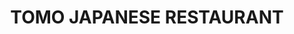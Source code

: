 ---
layout: place
title: "TOMO JAPANESE RESTAURANT"
permalink: /indiana/franklin/tomo-japanese-restaurant.html
stateAbbr: IN
stateName: Indiana
cityName: Franklin
seo:
  name: "TOMO JAPANESE RESTAURANT"
  type: Restaurant
  links: null
description: "TOMO JAPANESE RESTAURANT serves delicious sushi in Franklin, Indiana. Try fresh Japanese dishes for a great dining experience. "
place_id: ChIJWWV6bDFva4gR31HMMUuPA4k
photos:
  - name: >-
      places/ChIJWWV6bDFva4gR31HMMUuPA4k/photos/AeeoHcI9-SpLOqMRpyI8r7hRcmHVuZyOd4y377CN1UoQs0dPSlOpWf913D7WDkAxr4TX_Qsyte9emJH-1vpm4yUQRanTFDPdBICIUHykH7mAIhV20qlwZ8Q6TLikS7qoxonrPsQKzXb3i0X0VVkKLUSdjOSBG4grFlTcwzt9ZdtV4DnXPHHTPvDPkqa2N2R94_J5hSZBrM6HWWnYU0XjbR4cs1mknDosaW7B4MhpNJDlV856wyP64kK9Szs-c6wlrqqIxsTHfY06pKT_CWGYyaRDcocWAyabjTJsmgsOQ8g9lJz2XQ
    widthPx: 1080
    heightPx: 1080
    authorAttributions:
      - displayName: TOMO JAPANESE RESTAURANT
        uri: https://maps.google.com/maps/contrib/113006065779708728485
        photoUri: >-
          https://lh3.googleusercontent.com/a-/ALV-UjWxRirqJFMwbmuPEgc_nIEI-FH9WMeCszvimzfhEF63Dz-Xt1A=s100-p-k-no-mo
    flagContentUri: >-
      https://www.google.com/local/imagery/report/?cb_client=maps_api_places.places_api&image_key=!1e10!2sAF1QipPGMUG7tltrFtPCXX6HIdweUQ83VIq3xubhE9EO&hl=en-US
    googleMapsUri: >-
      https://www.google.com/maps/place//data=!3m4!1e2!3m2!1sAF1QipPGMUG7tltrFtPCXX6HIdweUQ83VIq3xubhE9EO!2e10!4m2!3m1!1s0x886b6f316c7a6559:0x89038f4b31cc51df
  - name: >-
      places/ChIJWWV6bDFva4gR31HMMUuPA4k/photos/AeeoHcK-pknSA8Ld4tYnasP0SVdEVzhC8cojmhoXwm2xVWWNPr4TOJLs6UGnr1XLaXMl2b5BOgpVhMDHqyUdZZ8-lxu8Kdthfc_P5GSOri5_QGKK690b9snGpXsL-BQDviYEPlwKOqhHvVDBSbF-5r7calxkmEkSb3-i7hv8HnNC9xTLWve9HcLr8dwUv1J-lkDUEdbaMTaJxwfEq46Ek4_tAXLNzJ0jv4BkGvVXeRygJT2VLBmE40RyvdS_yM0V5SpR-nQW-yxr9rvMdZgthDTbm-8AY8O_xfBqmhw08Xc-I6Ctog
    widthPx: 4032
    heightPx: 3024
    authorAttributions:
      - displayName: TOMO JAPANESE RESTAURANT
        uri: https://maps.google.com/maps/contrib/113006065779708728485
        photoUri: >-
          https://lh3.googleusercontent.com/a-/ALV-UjWxRirqJFMwbmuPEgc_nIEI-FH9WMeCszvimzfhEF63Dz-Xt1A=s100-p-k-no-mo
    flagContentUri: >-
      https://www.google.com/local/imagery/report/?cb_client=maps_api_places.places_api&image_key=!1e10!2sAF1QipN0W04G4WQ4aMWRjmfbrLFxwhNNrrBdm4yLb-zd&hl=en-US
    googleMapsUri: >-
      https://www.google.com/maps/place//data=!3m4!1e2!3m2!1sAF1QipN0W04G4WQ4aMWRjmfbrLFxwhNNrrBdm4yLb-zd!2e10!4m2!3m1!1s0x886b6f316c7a6559:0x89038f4b31cc51df
  - name: >-
      places/ChIJWWV6bDFva4gR31HMMUuPA4k/photos/AeeoHcK36hTAh48NV2cOQfhbmZZaVY3vVHz57Wj5a4Y_Xz-WEyk9L9mH5_BnkFGfNhdLzVJgghikOYCUYY_bars5R-hNpibWY6dkhSg21B-Kor3Ntqc0Fxyv3BJv2mFQuWKxtJSI-WazO3iE_jjbPhKf7DCZg4CZMnYW83slwnZPOAaQ4e8SFJg0s8k6VPN4Jg16XJTbUCoa2pBOK4yqgYjjL0UcdfRb23en0lfKILVavB2ymbrjK3QU9A2sD2Wt1mu3eyZ-kev1Nh0zZbrvPiDnR-j3hucWyNFW07drUjyaimatPlV-Cl93KI-XXzGowPHan9vHqaVH96SpEGxDbU7O88zacoCsrM4rmZlyv0PBHD3mm7jdI6joZBUIFOgNir_UKhKsmXVoB80PWcygON5gCeem3eLlYVdab40Qgb44au3EaqbI
    widthPx: 1024
    heightPx: 615
    authorAttributions:
      - displayName: Jay Ni
        uri: https://maps.google.com/maps/contrib/105986794151824845828
        photoUri: >-
          https://lh3.googleusercontent.com/a/ACg8ocLq0s-gP_ZqTTuyylN6uOUCHCdXT8_766uDlGeKIKHMz9X8Sw=s100-p-k-no-mo
    flagContentUri: >-
      https://www.google.com/local/imagery/report/?cb_client=maps_api_places.places_api&image_key=!1e10!2sCIHM0ogKEICAgICL6sm7wgE&hl=en-US
    googleMapsUri: >-
      https://www.google.com/maps/place//data=!3m4!1e2!3m2!1sCIHM0ogKEICAgICL6sm7wgE!2e10!4m2!3m1!1s0x886b6f316c7a6559:0x89038f4b31cc51df
  - name: >-
      places/ChIJWWV6bDFva4gR31HMMUuPA4k/photos/AeeoHcKETdh4OTAOkHg7nBUVsP3fsaJO-PLWU5XAtpMYc0nCn5CwVQWoXRh6dMSsJHPOe2anPjIqKx7l1cHDnJ_wd48xfcm3euGV9ynMs9Yg2Lt4MrK4NleKTS4fzFZR4n0Zs0ngLBHncX5i81F5wr7uu9EEj0ekm2_F4oNEtg3TEsnFmlLdWQeoGiYQLad5hFYhExyXf_08F3KAGWQpqEUgWbEm0kcZ5DnzfBI1urzmka-aCojGc-yArZfa3H1yZLya6R5rZsgAShWeq7e9Ujs5FVGQhFAWr7f2SaAXUBfh0NklSpsazkn55ipf-ENfhoSlZn7VT-CJfFWCgYCAcgqlDEyXqr72m1N8KKFKPaBSNBzCo3jkuAb-5rBW5qXWF1lkR35m3tSTeGEQhoeqga6g41dJMstmYZvHOcwwp-xLx3Xe7iZH
    widthPx: 4000
    heightPx: 2252
    authorAttributions:
      - displayName: Acme Labs
        uri: https://maps.google.com/maps/contrib/101561659145472368340
        photoUri: >-
          https://lh3.googleusercontent.com/a-/ALV-UjWNckkFJ-CCic1JM0Hp8N0WFCcvpjXW-QHLhXhP8RO_QhMyatlk=s100-p-k-no-mo
    flagContentUri: >-
      https://www.google.com/local/imagery/report/?cb_client=maps_api_places.places_api&image_key=!1e10!2sCIHM0ogKEICAgICv-fr7zwE&hl=en-US
    googleMapsUri: >-
      https://www.google.com/maps/place//data=!3m4!1e2!3m2!1sCIHM0ogKEICAgICv-fr7zwE!2e10!4m2!3m1!1s0x886b6f316c7a6559:0x89038f4b31cc51df
  - name: >-
      places/ChIJWWV6bDFva4gR31HMMUuPA4k/photos/AeeoHcIE2osONieH9p8pYYphpbVqmga-wr1CBA6gdkMyX-LdkbdjlwxR6riLCRn9_DrtU1zNhWKLjY7fBlGO0n3jcPlQZMO8EDhOAOQQ2ry0PHPCa86A0S1ZVIERnWeQ3NtaqssouM2QsgEL64D4O21wjT0jS3ntqqT6i7aJVRq36FKVU6qYh5rXk61pXn9OZOMwTokYNNQpyfNQcQX81iEj8rxTYyKGh-Tl4ShOzEgLAYUJtarXPAnPTgta1Q-X5CnNe_SCzPf-pg8G3Btiew-7SdbJictQoJag98cCSpecXbFP6yDeqVU430nO8YEa7yMoBxBPdV6IVpMngDXzcpE4V8Bn_tart-B9fCLLApWok4fUcEii_J0Q_iTzPFDcR6T4mdnMtMRXIWH00aE-1LR2FP_RLKdjVD1oedewZLpya7PABNzS
    widthPx: 4032
    heightPx: 3024
    authorAttributions:
      - displayName: World Traveler
        uri: https://maps.google.com/maps/contrib/117710226339197250941
        photoUri: >-
          https://lh3.googleusercontent.com/a-/ALV-UjUtPLw_PKpVV8lus6__Mm9vGBVYLgYE008C0eSZRePNj-tNwaaTMg=s100-p-k-no-mo
    flagContentUri: >-
      https://www.google.com/local/imagery/report/?cb_client=maps_api_places.places_api&image_key=!1e10!2sCIHM0ogKEICAgIDWqu352AE&hl=en-US
    googleMapsUri: >-
      https://www.google.com/maps/place//data=!3m4!1e2!3m2!1sCIHM0ogKEICAgIDWqu352AE!2e10!4m2!3m1!1s0x886b6f316c7a6559:0x89038f4b31cc51df
  - name: >-
      places/ChIJWWV6bDFva4gR31HMMUuPA4k/photos/AeeoHcKLPXvmiQNsLVRIsSi46T_Yqu_w7F0fPAuT9hCEwZ2RBa9RTw9LVRfv7IJz5lh39MNC6Z-vDRrqTPR7pzH8Qo2eCnHJbcP0xEiYVpWB0GvQHGvgpRVP_BPycHOrh1DMn9Z4-gdtPoZGOmfD_l54A0E-XVDHNXyPgK7KJa5upHUqyEEt2OI6gqwjCbZsxD1bZGB3JzLaRT-r9sTu5ik6ccSbBcYFjxut0IjvcviIzpcFNzSW34aqWw3XRZEaG8ipOrstmkNVb0XxOp4XA3Mhd97OCKWudNxgPzeQWAeGcg2ekA
    widthPx: 4032
    heightPx: 3024
    authorAttributions:
      - displayName: TOMO JAPANESE RESTAURANT
        uri: https://maps.google.com/maps/contrib/113006065779708728485
        photoUri: >-
          https://lh3.googleusercontent.com/a-/ALV-UjWxRirqJFMwbmuPEgc_nIEI-FH9WMeCszvimzfhEF63Dz-Xt1A=s100-p-k-no-mo
    flagContentUri: >-
      https://www.google.com/local/imagery/report/?cb_client=maps_api_places.places_api&image_key=!1e10!2sAF1QipMDtS8nuHKjJjqyTO5-G3PHyROml7soHqjhqoYo&hl=en-US
    googleMapsUri: >-
      https://www.google.com/maps/place//data=!3m4!1e2!3m2!1sAF1QipMDtS8nuHKjJjqyTO5-G3PHyROml7soHqjhqoYo!2e10!4m2!3m1!1s0x886b6f316c7a6559:0x89038f4b31cc51df
  - name: >-
      places/ChIJWWV6bDFva4gR31HMMUuPA4k/photos/AeeoHcJwES9CBgy4U-DpNBXX-oobvr2jv5WGBYpowx0-8JzcYmj-1_D3wrG4RV_YsuaoKbH60pf3mFC4ppKmYRwlXPwC9yKtUdY6Cm_2jG-L1Jw1EA_MMxR83E3vSfX7q9FktuVjjI5HXn2AoKzGDXXk6wOENpq7ocSh-qfuI8gF83f-5GNDy0C2aktpkHryaqK1jf32ieXBs-Eo0QcJnk9w7FHptUOsSP21U37Do-hdcwjKngfR5R89ixbkjRQnJpqTsxw4ZtAMRZJrj2CO9PvqvbPZoo5Hd1GFE7Z9cvY5re-uJ_pmZmN1k30ujzz5VnDSMe-wuPAoEvdjI6NIbobs1tPZg29b44e7cnHI5nwJv_4QIUA0_AqnhLc8uEA3NKuPFoe13it2Cgqi47KIfIfIAyZTyJjL7RkOJsyd53x1F86MoEYg
    widthPx: 1920
    heightPx: 1080
    authorAttributions:
      - displayName: Brad J
        uri: https://maps.google.com/maps/contrib/112437133564029497563
        photoUri: >-
          https://lh3.googleusercontent.com/a-/ALV-UjV1vWt_tZIlBzTXH9i83aTKnx5lImMKkiRxYSYzno8Iz-rUmxHgKA=s100-p-k-no-mo
    flagContentUri: >-
      https://www.google.com/local/imagery/report/?cb_client=maps_api_places.places_api&image_key=!1e10!2sCIHM0ogKEICAgICmgPm-kwE&hl=en-US
    googleMapsUri: >-
      https://www.google.com/maps/place//data=!3m4!1e2!3m2!1sCIHM0ogKEICAgICmgPm-kwE!2e10!4m2!3m1!1s0x886b6f316c7a6559:0x89038f4b31cc51df
  - name: >-
      places/ChIJWWV6bDFva4gR31HMMUuPA4k/photos/AeeoHcLv9iAT4PL6nHeOc1SsskAjvjGDeUNFO2lR_cBQ3JEumUwAZaHqU8yNFl4ZTpwiwpUCHvGiIZZAfj4mSC7t95Utpt-lIhk-89buf6wnzGbhzQrWQE6gBShyRZUpcWcu3kgNflmfvrlOc_F0ouJbALhvEM_J2CjpfDR9rC24miADxYgnu_U-CjrZWWgl0ndI29Y9fgpMqR1DchnjcUNhqS4f-t9nW9oiN2-onFUxMbIrx2XQIoaehG-daLGVj5CC0uDcK3_ZHeX10h9ixxZCdK8aPBsXHaTzu5aPBwh4Gxp7CWrbF3DUy3J9BWlsH_HO7nHZFe-3YpuqDhqqTEoBy8398OG72PaXJfxqOu10zwLKV8yzhnS_UeA-9tgJ0VSbgxAjLtXw4Mx6-whdQfpFiyFBH88GVYXE9wEDsC7PWC80lFVT
    widthPx: 4000
    heightPx: 2252
    authorAttributions:
      - displayName: Acme Labs
        uri: https://maps.google.com/maps/contrib/101561659145472368340
        photoUri: >-
          https://lh3.googleusercontent.com/a-/ALV-UjWNckkFJ-CCic1JM0Hp8N0WFCcvpjXW-QHLhXhP8RO_QhMyatlk=s100-p-k-no-mo
    flagContentUri: >-
      https://www.google.com/local/imagery/report/?cb_client=maps_api_places.places_api&image_key=!1e10!2sCIHM0ogKEICAgICPs8jj-wE&hl=en-US
    googleMapsUri: >-
      https://www.google.com/maps/place//data=!3m4!1e2!3m2!1sCIHM0ogKEICAgICPs8jj-wE!2e10!4m2!3m1!1s0x886b6f316c7a6559:0x89038f4b31cc51df
  - name: >-
      places/ChIJWWV6bDFva4gR31HMMUuPA4k/photos/AeeoHcJfqvE2hDXVGjbtzGgi14aM_zucGsZaZEL_5gSoCCFpFCwYLrat04LotDa2k7j86XVKJx2XqAkeYe4ImAzTU5ifNYSOU6L8Gr1T6QL8czmU2NdvQUjs__XbOcGb1HAQNhe79m0RzriDA9U9adN6jGhuy28Vx0cruLXZSnHPS6bfX0aD3HJpJ3vBVKjPQNzPfMPQtYq1QC_Y-Lshsn76lfa2dNVmO3wswBsfzjuF9TvDtNjElndmmBPm7_76yTN5DQGAaOpKGzGydF3GzNlRj9YYrhWugGQPdrSm-ziwvPKKNzuQQPgOcv02DCfpNvunZzErUbtwIQ1SQh5TmtYKIn6801R_p-rC0A7sQTy-kFkBRW_pvbSwxvtgVCj6fJ8lqdt0qt0yC3RL-Ajs6ZXbgGBfAN7Ar4IDZoJ_JC39jcmuhA
    widthPx: 4000
    heightPx: 2252
    authorAttributions:
      - displayName: Acme Labs
        uri: https://maps.google.com/maps/contrib/101561659145472368340
        photoUri: >-
          https://lh3.googleusercontent.com/a-/ALV-UjWNckkFJ-CCic1JM0Hp8N0WFCcvpjXW-QHLhXhP8RO_QhMyatlk=s100-p-k-no-mo
    flagContentUri: >-
      https://www.google.com/local/imagery/report/?cb_client=maps_api_places.places_api&image_key=!1e10!2sCIHM0ogKEICAgICPs8jtcQ&hl=en-US
    googleMapsUri: >-
      https://www.google.com/maps/place//data=!3m4!1e2!3m2!1sCIHM0ogKEICAgICPs8jtcQ!2e10!4m2!3m1!1s0x886b6f316c7a6559:0x89038f4b31cc51df
  - name: >-
      places/ChIJWWV6bDFva4gR31HMMUuPA4k/photos/AeeoHcKcU6nzhAeREN8GKE5nABbeERaL0wxnBrfPQqYWQm0xr8wdlDZtK4WH6yKQGD0weu5RRCVtr7Oshu2B_HhcdRzgNT6xWusyp6_1hEYol1J-WSOjz6ds_ZI8IfLMeKpKjsManREvYV_SpJ8rps76R9qx-23N9PEmtupUeS7os94naa1nUgDehMiDxWHmxbho8N-cCqYBKptYaoOPIqkYKkQmkHyeCsx-0cdSSr1uT8kDkKBQxcyHhwuCKxLm3p_oCznw0iUg6--1UrBoJGJ6IYXcr-tXMzQYcAa4vRvhLQj8lSXBo3zR-inSuzGkf2DY-q_ooWc5HjZNb8H4XnvMSz9zRPs33JonqpbcLDzk65EOHRTtW646VPBa9NUM0wEDIHABD-8S0sGS6uaRlDNrRXPR6mV2okQzkMwLu4fUIgNlaRd2
    widthPx: 3024
    heightPx: 4032
    authorAttributions:
      - displayName: Christian B
        uri: https://maps.google.com/maps/contrib/103085870256099579271
        photoUri: >-
          https://lh3.googleusercontent.com/a-/ALV-UjVbbaCn6VjS0ZGOoZx1xw8NZYqRKUQgvtGyxamU9hL5aOaGFI4=s100-p-k-no-mo
    flagContentUri: >-
      https://www.google.com/local/imagery/report/?cb_client=maps_api_places.places_api&image_key=!1e10!2sCIHM0ogKEICAgICEopbRrgE&hl=en-US
    googleMapsUri: >-
      https://www.google.com/maps/place//data=!3m4!1e2!3m2!1sCIHM0ogKEICAgICEopbRrgE!2e10!4m2!3m1!1s0x886b6f316c7a6559:0x89038f4b31cc51df
address: 1874 Northwood Plz Dr, Franklin, IN 46131, USA
street: 1874 Northwood Plz Dr
city: Franklin
state: IN
zip: '46131'
country: USA
neighborhood: null
latitude: '39.496618'
longitude: '-86.066460'
accessibility_options:
  wheelchairAccessibleParking: true
  wheelchairAccessibleEntrance: true
  wheelchairAccessibleRestroom: true
  wheelchairAccessibleSeating: true
business_status: OPERATIONAL
name: TOMO JAPANESE RESTAURANT
google_maps_links:
  directionsUri: >-
    https://www.google.com/maps/dir//''/data=!4m7!4m6!1m1!4e2!1m2!1m1!1s0x886b6f316c7a6559:0x89038f4b31cc51df!3e0
  placeUri: https://maps.google.com/?cid=9872892361247052255
  writeAReviewUri: >-
    https://www.google.com/maps/place//data=!4m3!3m2!1s0x886b6f316c7a6559:0x89038f4b31cc51df!12e1
  reviewsUri: >-
    https://www.google.com/maps/place//data=!4m4!3m3!1s0x886b6f316c7a6559:0x89038f4b31cc51df!9m1!1b1
  photosUri: >-
    https://www.google.com/maps/place//data=!4m3!3m2!1s0x886b6f316c7a6559:0x89038f4b31cc51df!10e5
primary_type: Japanese Restaurant
opening_hours:
  regular: null
  current: null
secondary_opening_hours:
  regular:
    weekdayDescriptions: null
    type: null
  current:
    weekdayDescriptions: null
    type: null
phone: null
price_level: null
price_range: null
rating: null
rating_count: 0
website: null
reviews: null
parking_options: null
payment_options: null
allow_dogs: null
curbside_pickup: null
delivery: null
dine_in: null
good_for_children: null
good_for_groups: null
good_for_sports: null
live_music: null
menu_for_children: null
outdoor_seating: null
reservable: null
restroom: null
serves_beer: null
serves_breakfast: null
serves_brunch: null
serves_cocktails: null
serves_coffee: null
serves_dinner: null
serves_dessert: null
serves_lunch: null
serves_vegetarian_food: null
serves_wine: null
takeout: null
summary: null

---